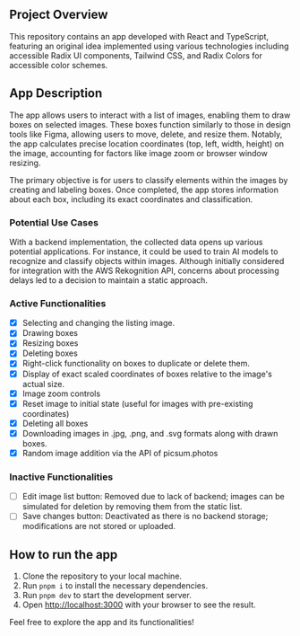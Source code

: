 ## Project Overview

This repository contains an app developed with React and TypeScript, featuring an original idea implemented using various technologies including accessible Radix UI components, Tailwind CSS, and Radix Colors for accessible color schemes.

## App Description

The app allows users to interact with a list of images, enabling them to draw boxes on selected images. These boxes function similarly to those in design tools like Figma, allowing users to move, delete, and resize them. Notably, the app calculates precise location coordinates (top, left, width, height) on the image, accounting for factors like image zoom or browser window resizing.

The primary objective is for users to classify elements within the images by creating and labeling boxes. Once completed, the app stores information about each box, including its exact coordinates and classification.

### Potential Use Cases
With a backend implementation, the collected data opens up various potential applications. For instance, it could be used to train AI models to recognize and classify objects within images. Although initially considered for integration with the AWS Rekognition API, concerns about processing delays led to a decision to maintain a static approach.

### Active Functionalities
- [x] Selecting and changing the listing image.
- [x] Drawing boxes
- [x] Resizing boxes
- [x] Deleting boxes
- [x] Right-click functionality on boxes to duplicate or delete them.
- [x] Display of exact scaled coordinates of boxes relative to the image's actual size.
- [x] Image zoom controls
- [x] Reset image to initial state (useful for images with pre-existing coordinates)
- [x] Deleting all boxes
- [x] Downloading images in .jpg, .png, and .svg formats along with drawn boxes.
- [x] Random image addition via the API of picsum.photos

### Inactive Functionalities
- [ ] Edit image list button: Removed due to lack of backend; images can be simulated for deletion by removing them from the static list.
- [ ] Save changes button: Deactivated as there is no backend storage; modifications are not stored or uploaded.

## How to run the app

1. Clone the repository to your local machine.
2. Run `pnpm i` to install the necessary dependencies.
3. Run `pnpm dev` to start the development server.
4. Open [http://localhost:3000](http://localhost:3000) with your browser to see the result.

Feel free to explore the app and its functionalities!